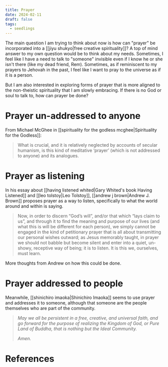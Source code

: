 ```yaml
---
title: Prayer
date: 2024-02-11
draft: false
tags:
  - seedlings
---
```

The main question I am trying to think about now is how can "prayer" be incorporated into a [[jiyu shukyo|free creative spirituality]]? A top of mind answer to my own question would be to think about my needs. Sometimes, I feel like I have a need to talk to "someone" invisible even if I know he or she isn't there (like my dead friend, Rem). Sometimes, as if reminiscent to my prayers to Jehovah in the past, I feel like I want to pray to the universe as if it is a person.

But I am also interested in exploring forms of prayer that is more aligned to the non-theistic spirituality that I am slowly embracing. If there is no God or soul to talk to, how can prayer be done?

# Prayer un-addressed to anyone

From Michael McGhee in [[spirituality for the godless mcghee|Spirituality for the Godless]]:
>What is crucial, and it is relatively neglected by accounts of secular humanism, is this kind of meditative ‘prayer’ (which is not addressed to anyone) and its analogues.

# Prayer as listening

In his essay about [[having listened whited|Gary Whited's book Having Listened]] and [[leo tolstoy|Leo Tolstoy]], [[andrew j brown|Andrew J. Brown]] proposes prayer as a way to listen, specifically to what the world around and within is saying.

>Now, in order to discern “God’s will”, and/or that which “lays claim to us”, and through it to find the meaning and purpose of our lives (and what this is will be different for each person), we simply cannot be engaged in the kind of petitionary prayer that is all about transmitting our personal wishes outward; as Jesus memorably taught, in prayer we should not babble but become silent and enter into a quiet, un-showy, receptive way of being; it is to listen. It is this we, ourselves, must learn.

More thoughts from Andrew on how this could be done.

>

# Prayer addressed to people

Meanwhile, [[shinichiro imaoka|Shinichiro Imaoka]] seems to use prayer and addresses it to someone, although that someone are the people themselves who are part of the community.

>_May we all be persistent in a free, creative, and universal faith, and go forward for the purpose of realizing the Kingdom of God, or Pure Land of Buddha, that is nothing but the Ideal Community._
>
>_Amen._

# References

